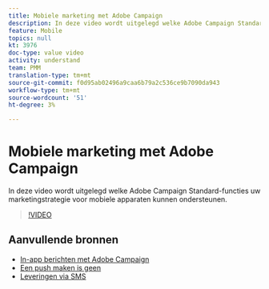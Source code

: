 ```yaml
---
title: Mobiele marketing met Adobe Campaign
description: In deze video wordt uitgelegd welke Adobe Campaign Standard-functies uw marketingstrategie voor mobiele apparaten kunnen ondersteunen.
feature: Mobile
topics: null
kt: 3976
doc-type: value video
activity: understand
team: PMM
translation-type: tm+mt
source-git-commit: f0d95ab02496a9caa6b79a2c536ce9b7090da943
workflow-type: tm+mt
source-wordcount: '51'
ht-degree: 3%

---
```



# Mobiele marketing met Adobe Campaign

In deze video wordt uitgelegd welke Adobe Campaign Standard-functies uw marketingstrategie voor mobiele apparaten kunnen ondersteunen.

>[!VIDEO](https://video.tv.adobe.com/v/29468?quality=12)

## Aanvullende bronnen

* [In-app berichten met Adobe Campaign](/help/communication-channels/mobile/in-app/in-app-message-overview.md)
* [Een push maken is geen](/help/communication-channels/mobile/push-notifications/creating-a-push-notification.md)
* [Leveringen via SMS](/help/communication-channels/mobile/sms/sms-delivery.md)
